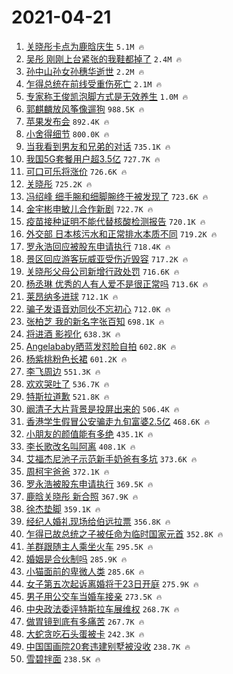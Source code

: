 # 2021-04-21

1. [关晓彤卡点为鹿晗庆生](https://s.weibo.com/weibo?q=%E5%85%B3%E6%99%93%E5%BD%A4%E5%8D%A1%E7%82%B9%E4%B8%BA%E9%B9%BF%E6%99%97%E5%BA%86%E7%94%9F&Refer=top) `5.1M 🔥`
1. [吴彤 刚刚上台紧张的我鞋都掉了](https://s.weibo.com/weibo?q=%E5%90%B4%E5%BD%A4%20%E5%88%9A%E5%88%9A%E4%B8%8A%E5%8F%B0%E7%B4%A7%E5%BC%A0%E7%9A%84%E6%88%91%E9%9E%8B%E9%83%BD%E6%8E%89%E4%BA%86&Refer=top) `2.4M 🔥`
1. [孙中山孙女孙穗华逝世](https://s.weibo.com/weibo?q=%E5%AD%99%E4%B8%AD%E5%B1%B1%E5%AD%99%E5%A5%B3%E5%AD%99%E7%A9%97%E5%8D%8E%E9%80%9D%E4%B8%96&Refer=top) `2.2M 🔥`
1. [乍得总统在前线受重伤死亡](https://s.weibo.com/weibo?q=%23%E4%B9%8D%E5%BE%97%E6%80%BB%E7%BB%9F%E5%9C%A8%E5%89%8D%E7%BA%BF%E5%8F%97%E9%87%8D%E4%BC%A4%E6%AD%BB%E4%BA%A1%23&Refer=top) `2.1M 🔥`
1. [专家称王俊凯泡脚方式是无效养生](https://s.weibo.com/weibo?q=%23%E4%B8%93%E5%AE%B6%E7%A7%B0%E7%8E%8B%E4%BF%8A%E5%87%AF%E6%B3%A1%E8%84%9A%E6%96%B9%E5%BC%8F%E6%98%AF%E6%97%A0%E6%95%88%E5%85%BB%E7%94%9F%23&Refer=top) `1.0M 🔥`
1. [郭麒麟放风筝像遛狗](https://s.weibo.com/weibo?q=%23%E9%83%AD%E9%BA%92%E9%BA%9F%E6%94%BE%E9%A3%8E%E7%AD%9D%E5%83%8F%E9%81%9B%E7%8B%97%23&Refer=top) `988.5K 🔥`
1. [苹果发布会](https://s.weibo.com/weibo?q=%E8%8B%B9%E6%9E%9C%E5%8F%91%E5%B8%83%E4%BC%9A&Refer=top) `892.4K 🔥`
1. [小舍得细节](https://s.weibo.com/weibo?q=%E5%B0%8F%E8%88%8D%E5%BE%97%E7%BB%86%E8%8A%82&Refer=top) `800.0K 🔥`
1. [当我看到男友和兄弟的对话](https://s.weibo.com/weibo?q=%23%E5%BD%93%E6%88%91%E7%9C%8B%E5%88%B0%E7%94%B7%E5%8F%8B%E5%92%8C%E5%85%84%E5%BC%9F%E7%9A%84%E5%AF%B9%E8%AF%9D%23&Refer=top) `735.1K 🔥`
1. [我国5G套餐用户超3.5亿](https://s.weibo.com/weibo?q=%23%E6%88%91%E5%9B%BD5G%E5%A5%97%E9%A4%90%E7%94%A8%E6%88%B7%E8%B6%853.5%E4%BA%BF%23&Refer=top) `727.7K 🔥`
1. [可口可乐将涨价](https://s.weibo.com/weibo?q=%23%E5%8F%AF%E5%8F%A3%E5%8F%AF%E4%B9%90%E5%B0%86%E6%B6%A8%E4%BB%B7%23&Refer=top) `726.6K 🔥`
1. [关晓彤](https://s.weibo.com/weibo?q=%E5%85%B3%E6%99%93%E5%BD%A4&Refer=top) `725.2K 🔥`
1. [冯绍峰 细手腕和细脚腕终于被发现了](https://s.weibo.com/weibo?q=%E5%86%AF%E7%BB%8D%E5%B3%B0%20%E7%BB%86%E6%89%8B%E8%85%95%E5%92%8C%E7%BB%86%E8%84%9A%E8%85%95%E7%BB%88%E4%BA%8E%E8%A2%AB%E5%8F%91%E7%8E%B0%E4%BA%86&Refer=top) `723.6K 🔥`
1. [金宇彬申敏儿合作新剧](https://s.weibo.com/weibo?q=%23%E9%87%91%E5%AE%87%E5%BD%AC%E7%94%B3%E6%95%8F%E5%84%BF%E5%90%88%E4%BD%9C%E6%96%B0%E5%89%A7%23&Refer=top) `722.7K 🔥`
1. [疫苗接种证明不能代替核酸检测报告](https://s.weibo.com/weibo?q=%23%E7%96%AB%E8%8B%97%E6%8E%A5%E7%A7%8D%E8%AF%81%E6%98%8E%E4%B8%8D%E8%83%BD%E4%BB%A3%E6%9B%BF%E6%A0%B8%E9%85%B8%E6%A3%80%E6%B5%8B%E6%8A%A5%E5%91%8A%23&Refer=top) `720.1K 🔥`
1. [外交部 日本核污水和正常排水本质不同](https://s.weibo.com/weibo?q=%E5%A4%96%E4%BA%A4%E9%83%A8%20%E6%97%A5%E6%9C%AC%E6%A0%B8%E6%B1%A1%E6%B0%B4%E5%92%8C%E6%AD%A3%E5%B8%B8%E6%8E%92%E6%B0%B4%E6%9C%AC%E8%B4%A8%E4%B8%8D%E5%90%8C&Refer=top) `719.2K 🔥`
1. [罗永浩回应被股东申请执行](https://s.weibo.com/weibo?q=%E7%BD%97%E6%B0%B8%E6%B5%A9%E5%9B%9E%E5%BA%94%E8%A2%AB%E8%82%A1%E4%B8%9C%E7%94%B3%E8%AF%B7%E6%89%A7%E8%A1%8C&Refer=top) `718.4K 🔥`
1. [景区回应游客玩威亚受伤近毁容](https://s.weibo.com/weibo?q=%E6%99%AF%E5%8C%BA%E5%9B%9E%E5%BA%94%E6%B8%B8%E5%AE%A2%E7%8E%A9%E5%A8%81%E4%BA%9A%E5%8F%97%E4%BC%A4%E8%BF%91%E6%AF%81%E5%AE%B9&Refer=top) `717.2K 🔥`
1. [关晓彤父母公司新增行政处罚](https://s.weibo.com/weibo?q=%23%E5%85%B3%E6%99%93%E5%BD%A4%E7%88%B6%E6%AF%8D%E5%85%AC%E5%8F%B8%E6%96%B0%E5%A2%9E%E8%A1%8C%E6%94%BF%E5%A4%84%E7%BD%9A%23&Refer=top) `716.6K 🔥`
1. [杨丞琳 优秀的人有人爱不是很正常吗](https://s.weibo.com/weibo?q=%E6%9D%A8%E4%B8%9E%E7%90%B3%20%E4%BC%98%E7%A7%80%E7%9A%84%E4%BA%BA%E6%9C%89%E4%BA%BA%E7%88%B1%E4%B8%8D%E6%98%AF%E5%BE%88%E6%AD%A3%E5%B8%B8%E5%90%97&Refer=top) `713.6K 🔥`
1. [莱昂纳多进球](https://s.weibo.com/weibo?q=%E8%8E%B1%E6%98%82%E7%BA%B3%E5%A4%9A%E8%BF%9B%E7%90%83&Refer=top) `712.1K 🔥`
1. [骗子发语音劝同伙不忘初心](https://s.weibo.com/weibo?q=%23%E9%AA%97%E5%AD%90%E5%8F%91%E8%AF%AD%E9%9F%B3%E5%8A%9D%E5%90%8C%E4%BC%99%E4%B8%8D%E5%BF%98%E5%88%9D%E5%BF%83%23&Refer=top) `712.0K 🔥`
1. [张柏芝 我的新名字张百知](https://s.weibo.com/weibo?q=%E5%BC%A0%E6%9F%8F%E8%8A%9D%20%E6%88%91%E7%9A%84%E6%96%B0%E5%90%8D%E5%AD%97%E5%BC%A0%E7%99%BE%E7%9F%A5&Refer=top) `698.1K 🔥`
1. [将进酒 影视化](https://s.weibo.com/weibo?q=%E5%B0%86%E8%BF%9B%E9%85%92%20%E5%BD%B1%E8%A7%86%E5%8C%96&Refer=top) `638.3K 🔥`
1. [Angelababy晒蓝发怼脸自拍](https://s.weibo.com/weibo?q=Angelababy%E6%99%92%E8%93%9D%E5%8F%91%E6%80%BC%E8%84%B8%E8%87%AA%E6%8B%8D&Refer=top) `602.8K 🔥`
1. [杨紫桃粉色长裙](https://s.weibo.com/weibo?q=%23%E6%9D%A8%E7%B4%AB%E6%A1%83%E7%B2%89%E8%89%B2%E9%95%BF%E8%A3%99%23&Refer=top) `601.2K 🔥`
1. [李飞周边](https://s.weibo.com/weibo?q=%E6%9D%8E%E9%A3%9E%E5%91%A8%E8%BE%B9&Refer=top) `551.3K 🔥`
1. [欢欢哭吐了](https://s.weibo.com/weibo?q=%E6%AC%A2%E6%AC%A2%E5%93%AD%E5%90%90%E4%BA%86&Refer=top) `536.7K 🔥`
1. [特斯拉道歉](https://s.weibo.com/weibo?q=%E7%89%B9%E6%96%AF%E6%8B%89%E9%81%93%E6%AD%89&Refer=top) `521.8K 🔥`
1. [阚清子大片背景是投屏出来的](https://s.weibo.com/weibo?q=%23%E9%98%9A%E6%B8%85%E5%AD%90%E5%A4%A7%E7%89%87%E8%83%8C%E6%99%AF%E6%98%AF%E6%8A%95%E5%B1%8F%E5%87%BA%E6%9D%A5%E7%9A%84%23&Refer=top) `506.4K 🔥`
1. [香港学生假冒公安骗走九旬富婆2.5亿](https://s.weibo.com/weibo?q=%E9%A6%99%E6%B8%AF%E5%AD%A6%E7%94%9F%E5%81%87%E5%86%92%E5%85%AC%E5%AE%89%E9%AA%97%E8%B5%B0%E4%B9%9D%E6%97%AC%E5%AF%8C%E5%A9%862.5%E4%BA%BF&Refer=top) `468.6K 🔥`
1. [小朋友的颜值能有多绝](https://s.weibo.com/weibo?q=%23%E5%B0%8F%E6%9C%8B%E5%8F%8B%E7%9A%84%E9%A2%9C%E5%80%BC%E8%83%BD%E6%9C%89%E5%A4%9A%E7%BB%9D%23&Refer=top) `435.1K 🔥`
1. [李长歌改名叫阿离](https://s.weibo.com/weibo?q=%E6%9D%8E%E9%95%BF%E6%AD%8C%E6%94%B9%E5%90%8D%E5%8F%AB%E9%98%BF%E7%A6%BB&Refer=top) `408.1K 🔥`
1. [艾福杰尼池子示范新手奶爸有多坑](https://s.weibo.com/weibo?q=%23%E8%89%BE%E7%A6%8F%E6%9D%B0%E5%B0%BC%E6%B1%A0%E5%AD%90%E7%A4%BA%E8%8C%83%E6%96%B0%E6%89%8B%E5%A5%B6%E7%88%B8%E6%9C%89%E5%A4%9A%E5%9D%91%23&Refer=top) `373.6K 🔥`
1. [周柯宇爸爸](https://s.weibo.com/weibo?q=%23%E5%91%A8%E6%9F%AF%E5%AE%87%E7%88%B8%E7%88%B8%23&Refer=top) `372.1K 🔥`
1. [罗永浩被股东申请执行](https://s.weibo.com/weibo?q=%E7%BD%97%E6%B0%B8%E6%B5%A9%E8%A2%AB%E8%82%A1%E4%B8%9C%E7%94%B3%E8%AF%B7%E6%89%A7%E8%A1%8C&Refer=top) `369.5K 🔥`
1. [鹿晗关晓彤 新合照](https://s.weibo.com/weibo?q=%E9%B9%BF%E6%99%97%E5%85%B3%E6%99%93%E5%BD%A4%20%E6%96%B0%E5%90%88%E7%85%A7&Refer=top) `367.9K 🔥`
1. [徐杰垫脚](https://s.weibo.com/weibo?q=%E5%BE%90%E6%9D%B0%E5%9E%AB%E8%84%9A&Refer=top) `359.1K 🔥`
1. [经纪人婚礼现场给伯远拉票](https://s.weibo.com/weibo?q=%23%E7%BB%8F%E7%BA%AA%E4%BA%BA%E5%A9%9A%E7%A4%BC%E7%8E%B0%E5%9C%BA%E7%BB%99%E4%BC%AF%E8%BF%9C%E6%8B%89%E7%A5%A8%23&Refer=top) `356.8K 🔥`
1. [乍得已故总统之子被任命为临时国家元首](https://s.weibo.com/weibo?q=%E4%B9%8D%E5%BE%97%E5%B7%B2%E6%95%85%E6%80%BB%E7%BB%9F%E4%B9%8B%E5%AD%90%E8%A2%AB%E4%BB%BB%E5%91%BD%E4%B8%BA%E4%B8%B4%E6%97%B6%E5%9B%BD%E5%AE%B6%E5%85%83%E9%A6%96&Refer=top) `352.8K 🔥`
1. [羊群跟随主人乘坐火车](https://s.weibo.com/weibo?q=%E7%BE%8A%E7%BE%A4%E8%B7%9F%E9%9A%8F%E4%B8%BB%E4%BA%BA%E4%B9%98%E5%9D%90%E7%81%AB%E8%BD%A6&Refer=top) `295.5K 🔥`
1. [婚姻是合伙制吗](https://s.weibo.com/weibo?q=%23%E5%A9%9A%E5%A7%BB%E6%98%AF%E5%90%88%E4%BC%99%E5%88%B6%E5%90%97%23&Refer=top) `285.9K 🔥`
1. [小猫面前的卑微人类](https://s.weibo.com/weibo?q=%23%E5%B0%8F%E7%8C%AB%E9%9D%A2%E5%89%8D%E7%9A%84%E5%8D%91%E5%BE%AE%E4%BA%BA%E7%B1%BB%23&Refer=top) `285.6K 🔥`
1. [女子第五次起诉离婚将于23日开庭](https://s.weibo.com/weibo?q=%23%E5%A5%B3%E5%AD%90%E7%AC%AC%E4%BA%94%E6%AC%A1%E8%B5%B7%E8%AF%89%E7%A6%BB%E5%A9%9A%E5%B0%86%E4%BA%8E23%E6%97%A5%E5%BC%80%E5%BA%AD%23&Refer=top) `275.9K 🔥`
1. [男子用公交车当婚车接亲](https://s.weibo.com/weibo?q=%E7%94%B7%E5%AD%90%E7%94%A8%E5%85%AC%E4%BA%A4%E8%BD%A6%E5%BD%93%E5%A9%9A%E8%BD%A6%E6%8E%A5%E4%BA%B2&Refer=top) `273.5K 🔥`
1. [中央政法委评特斯拉车展维权](https://s.weibo.com/weibo?q=%23%E4%B8%AD%E5%A4%AE%E6%94%BF%E6%B3%95%E5%A7%94%E8%AF%84%E7%89%B9%E6%96%AF%E6%8B%89%E8%BD%A6%E5%B1%95%E7%BB%B4%E6%9D%83%23&Refer=top) `268.7K 🔥`
1. [做胃镜到底有多痛苦](https://s.weibo.com/weibo?q=%23%E5%81%9A%E8%83%83%E9%95%9C%E5%88%B0%E5%BA%95%E6%9C%89%E5%A4%9A%E7%97%9B%E8%8B%A6%23&Refer=top) `267.7K 🔥`
1. [大蛇贪吃石头蛋被卡](https://s.weibo.com/weibo?q=%E5%A4%A7%E8%9B%87%E8%B4%AA%E5%90%83%E7%9F%B3%E5%A4%B4%E8%9B%8B%E8%A2%AB%E5%8D%A1&Refer=top) `242.3K 🔥`
1. [中国国画院20套违建别墅被没收](https://s.weibo.com/weibo?q=%23%E4%B8%AD%E5%9B%BD%E5%9B%BD%E7%94%BB%E9%99%A220%E5%A5%97%E8%BF%9D%E5%BB%BA%E5%88%AB%E5%A2%85%E8%A2%AB%E6%B2%A1%E6%94%B6%23&Refer=top) `238.7K 🔥`
1. [雪碧拌面](https://s.weibo.com/weibo?q=%E9%9B%AA%E7%A2%A7%E6%8B%8C%E9%9D%A2&Refer=top) `238.5K 🔥`
